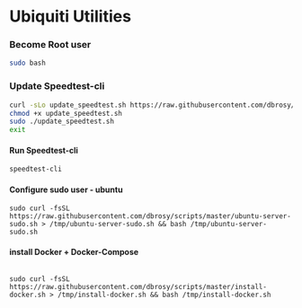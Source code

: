 # Ubiquiti Utilities
### Become Root user
```bash
sudo bash
```

### Update Speedtest-cli
```bash
curl -sLo update_speedtest.sh https://raw.githubusercontent.com/dbrosy/scripts/master/update_speedtest.sh
chmod +x update_speedtest.sh
sudo ./update_speedtest.sh
exit
```
#### Run Speedtest-cli
```bash
speedtest-cli
```

#### Configure sudo user - ubuntu
```
sudo curl -fsSL https://raw.githubusercontent.com/dbrosy/scripts/master/ubuntu-server-sudo.sh > /tmp/ubuntu-server-sudo.sh && bash /tmp/ubuntu-server-sudo.sh
```

#### install Docker + Docker-Compose
```

sudo curl -fsSL https://raw.githubusercontent.com/dbrosy/scripts/master/install-docker.sh > /tmp/install-docker.sh && bash /tmp/install-docker.sh

```
